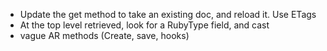 * Update the get method to take an existing doc, and reload it. Use ETags
* At the top level retrieved, look for a RubyType field, and cast
* vague AR methods (Create, save, hooks) 

